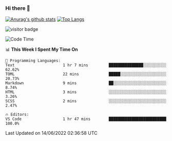 ### Hi there 👋

<!--
**Akelio-zhang/akelio-zhang** is a ✨ _special_ ✨ repository because its `README.md` (this file) appears on your GitHub profile.

Here are some ideas to get you started:

- 🔭 I’m currently working on ...
- 🌱 I’m currently learning ...
- 👯 I’m looking to collaborate on ...
- 🤔 I’m looking for help with ...
- 💬 Ask me about ...
- 📫 How to reach me: ...
- 😄 Pronouns: ...
- ⚡ Fun fact: ...
-->

[![Anurag's github stats](https://github-readme-stats.vercel.app/api?username=akelio-zhang&line_height=24&hide=contribs&show_icons=true&count_private=true)](https://github.com/anuraghazra/github-readme-stats)
[![Top Langs](https://github-readme-stats.vercel.app/api/top-langs/?username=akelio-zhang&card_width=240&layout=compact&hide=html)](https://github.com/anuraghazra/github-readme-stats)


![visitor badge](https://komarev.com/ghpvc/?username=akelio-zhang&label=PROFILE+VIEWS&style=for-the-badge)
<!--START_SECTION:waka-->
![Code Time](http://img.shields.io/badge/Code%20Time-0%20secs-blue)

📊 **This Week I Spent My Time On** 

```text
💬 Programming Languages: 
Text                     1 hr 7 mins         ███████████████░░░░░░░░░░   62.62% 
TOML                     22 mins             █████░░░░░░░░░░░░░░░░░░░░   20.73% 
Markdown                 9 mins              ██░░░░░░░░░░░░░░░░░░░░░░░   8.74% 
HTML                     3 mins              ░░░░░░░░░░░░░░░░░░░░░░░░░   3.26% 
SCSS                     2 mins              ░░░░░░░░░░░░░░░░░░░░░░░░░   2.47%

🔥 Editors: 
VS Code                  1 hr 47 mins        █████████████████████████   100.0%

```


 Last Updated on 14/06/2022 02:36:58 UTC
<!--END_SECTION:waka-->

